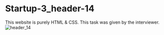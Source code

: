 # Startup-3_header-14
This website is purely HTML &amp; CSS. This task was given by the interviewer.
![header_14](https://github.com/Pralasa/Startup-3_header-14/assets/146616146/8ab392e7-19fd-4f86-b973-24c0cbd1e877)
